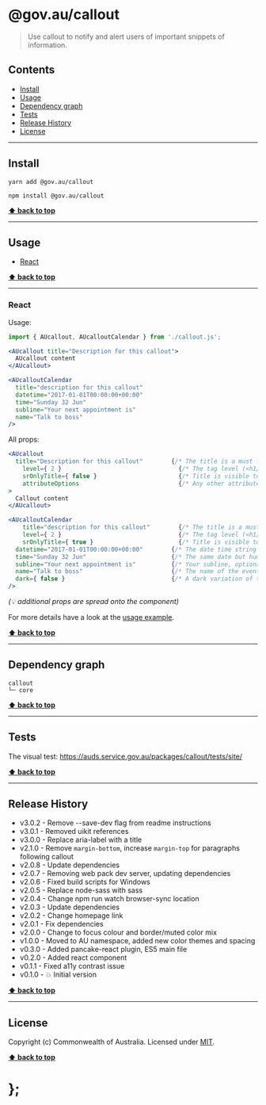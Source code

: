 @gov.au/callout
============

> Use callout to notify and alert users of important snippets of information.


## Contents

* [Install](#install)
* [Usage](#usage)
* [Dependency graph](#dependency-graph)
* [Tests](#tests)
* [Release History](#release-history)
* [License](#license)


----------------------------------------------------------------------------------------------------------------------------------------------------------------


## Install


```shell
yarn add @gov.au/callout
```

```shell
npm install @gov.au/callout 
```


**[⬆ back to top](#contents)**


----------------------------------------------------------------------------------------------------------------------------------------------------------------


## Usage


* [React](#react)


**[⬆ back to top](#contents)**


----------------------------------------------------------------------------------------------------------------------------------------------------------------


### React

Usage:

```jsx
import { AUcallout, AUcalloutCalendar } from './callout.js';

<AUcallout title="Description for this callout">
  AUcallout content
</AUcallout>

<AUcalloutCalendar
  title="description for this callout"
  datetime="2017-01-01T00:00:00+00:00"
  time="Sunday 32 Jun"
  subline="Your next appointment is"
  name="Talk to boss"
/>
```

All props:

```jsx
<AUcallout
  title="Description for this callout"        {/* The title is a must for screen readers */}
	level={ 2 }                                 {/* The tag level (<h1/> <h2/> etc), default: '1' */}
	srOnlyTitle={ false }                       {/* Title is visible to screen readers only */}
	attributeOptions                            {/* Any other attribute options */}
>
  Callout content
</AUcallout>

<AUcalloutCalendar
	title="description for this callout"        {/* The title is a must for screen readers */}
	level={ 2 }                                 {/* The tag level (<h1/> <h2/> etc), default: '1' */}
	srOnlyTitle={ true }                        {/* Title is visible to screen readers only */}
  datetime="2017-01-01T00:00:00+00:00"        {/* The date time string */}
  time="Sunday 32 Jun"                        {/* The same date but human readable */}
  subline="Your next appointment is"          {/* Your subline, optional */}
  name="Talk to boss"                         {/* The name of the event, optional */}
  dark={ false }                              {/* A dark variation of the component */}
/>
```
_(💡 additional props are spread onto the component)_

For more details have a look at the [usage example](https://github.com/govau/design-system-components/tree/master/packages/callout/tests/react/index.js).


**[⬆ back to top](#contents)**


----------------------------------------------------------------------------------------------------------------------------------------------------------------


## Dependency graph

```shell
callout
└─ core
```


**[⬆ back to top](#contents)**


----------------------------------------------------------------------------------------------------------------------------------------------------------------


## Tests

The visual test: https://auds.service.gov.au/packages/callout/tests/site/


**[⬆ back to top](#contents)**


----------------------------------------------------------------------------------------------------------------------------------------------------------------


## Release History

* v3.0.2 - Remove --save-dev flag from readme instructions
* v3.0.1 - Removed uikit references
* v3.0.0 - Replace aria-label with a title
* v2.1.0 - Remove `margin-bottom`, increase `margin-top` for paragraphs following callout
* v2.0.8 - Update dependencies
* v2.0.7 - Removing web pack dev server, updating dependencies
* v2.0.6 - Fixed build scripts for Windows
* v2.0.5 - Replace node-sass with sass
* v2.0.4 - Change npm run watch browser-sync location
* v2.0.3 - Update dependencies
* v2.0.2 - Change homepage link
* v2.0.1 - Fix dependencies
* v2.0.0 - Change to focus colour and border/muted color mix
* v1.0.0 - Moved to AU namespace, added new color themes and spacing
* v0.3.0 - Added pancake-react plugin, ES5 main file
* v0.2.0 - Added react component
* v0.1.1 - Fixed a11y contrast issue
* v0.1.0 - 💥 Initial version


**[⬆ back to top](#contents)**


----------------------------------------------------------------------------------------------------------------------------------------------------------------


## License

Copyright (c) Commonwealth of Australia.
Licensed under [MIT](https://raw.githubusercontent.com/govau/design-system-components/packages/core/master/LICENSE).


**[⬆ back to top](#contents)**

# };
